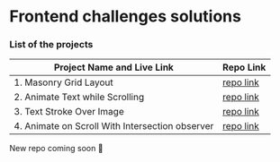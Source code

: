 # Frontend challenges solutions

<!-- All the projects are hosted on Vercel, check out this [link](https://zzl-frontendmentor-challenges.now.sh/) for live views. -->

### List of the projects

| Project Name and Live Link                                   | Repo Link                                                    |
| ------------------------------------------------------------ | ------------------------------------------------------------ |
| 1. Masonry Grid Layout | [repo link](https://github.com/dongnguyenvn/front-end-challenges/tree/main/masonry-grid-layout) |
| 2. Animate Text while Scrolling | [repo link](https://github.com/dongnguyenvn/front-end-challenges/tree/main/animate-text-while-scrolling) |
| 3. Text Stroke Over Image | [repo link](https://github.com/dongnguyenvn/front-end-challenges/tree/main/text-stroke-over-image) |
| 4. Animate on Scroll With Intersection observer | [repo link](https://github.com/dongnguyenvn/front-end-challenges/tree/main/animate-on-scroll-with-intersection-observer) |


New repo coming soon 💪
